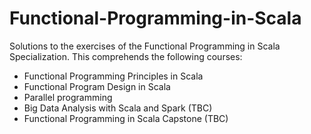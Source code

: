 # Functional-Programming-in-Scala
Solutions to the exercises of the Functional Programming in Scala Specialization. This comprehends the following courses:
* Functional Programming Principles in Scala
* Functional Program Design in Scala
* Parallel programming
* Big Data Analysis with Scala and Spark (TBC)
* Functional Programming in Scala Capstone (TBC)
